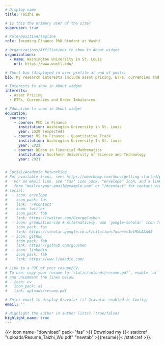 ```yaml
---
# Display name
title: Taizhi Wu

# Is this the primary user of the site?
superuser: true

# Role/position/tagline
role: Incoming Finance PhD Student at WashU

# Organizations/Affiliations to show in About widget
organizations:
  - name: Washington University In St. Louis
    url: https://www.wustl.edu/

# Short bio (displayed in user profile at end of posts)
bio: My research interests include asset pricing, ETFs, currencies and order imbalances.

# Interests to show in About widget
interests:
  - Asset Pricing
  - ETFs, Currencies and Order Imbalances

# Education to show in About widget
education:
  courses:
    - course: PhD in Finance
      institution: Washington University in St. Louis
      year: 2028 (expected)
    - course: MS in Finance - Quantitative Track
      institution: Washington University In St. Louis
      year: 2022
    - course: BEcon in Financial Mathematics
      institution: Southern University of Science and Technology
      year: 2021


# Social/Academic Networking
# For available icons, see: https://wowchemy.com/docs/getting-started/page-builder/#icons
#   For an email link, use "fas" icon pack, "envelope" icon, and a link in the
#   form "mailto:your-email@example.com" or "/#contact" for contact widget.
# social:
#  - icon: envelope
#    icon_pack: fas
#    link: '/#contact'
#  - icon: twitter
#    icon_pack: fab
#    link: https://twitter.com/GeorgeCushen
#  - icon: graduation-cap # Alternatively, use `google-scholar` icon from `ai` icon pack
#    icon_pack: fas
#    link: https://scholar.google.co.uk/citations?user=sIwtMXoAAAAJ
#  - icon: github
#    icon_pack: fab
#    link: https://github.com/gcushen
#  - icon: linkedin
#    icon_pack: fab
#    link: https://www.linkedin.com/

# Link to a PDF of your resume/CV.
# To use: copy your resume to `static/uploads/resume.pdf`, enable `ai` icons in `params.toml`,
# and uncomment the lines below.
# - icon: cv
#   icon_pack: ai
#   link: uploads/resume.pdf

# Enter email to display Gravatar (if Gravatar enabled in Config)
email: ''

# Highlight the author in author lists? (true/false)
highlight_name: true
---
```



{{< icon name="download" pack="fas" >}} Download my {{< staticref "uploads/Resume_Taizhi_Wu.pdf" "newtab" >}}resumé{{< /staticref >}}.
